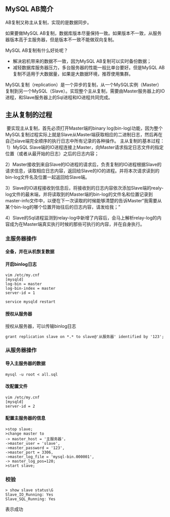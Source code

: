 ## MySQL AB简介
AB复制又称主从复制，实现的是数据同步。

如果要做MySQL AB复制，数据库版本尽量保持一致。如果版本不一致，从服务器版本高于主服务器，但是版本不一致不能做双向复制。

MySQL AB复制有什么好处呢？

* 解决宕机带来的数据不一致，因为MySQL AB复制可以实时备份数据；
* 减轻数据库服务器压力，多台服务器的性能一般比单台要好。但是MySQL AB复制不适用于大数据量，如果是大数据环境，推荐使用集群。

​    MySQL复制（replication）是一个异步的复制，从一个MySQL实例（Master）复制到另一个MySQL（Slave）。实现整个主从复制，需要由Master服务器上的IO进程，和Slave服务器上的Sql进程和IO进程共同完成。

## 主从复制的过程

​    要实现主从复制，首先必须打开Master端的binary log(bin-log)功能，因为整个MySQL复制过程实际上就是Slave从Master端获取相应的二进制日志，然后再在自己slave端完全顺序的执行日志中所有记录的各种操作。
主从复制的基本过程：
​    1）MySQL Slave端的IO进程连接上Master，向Master请求指定日志文件的指定位置（或者从最开始的日志）之后的日志内容；

​    2）Master接收到来自Slave的IO进程的请求后，负责复制的IO进程根据Slave的请求信息，读取相应日志内容，返回给Slave的IO的进程。并将本次请求读到的bin-log文件名及位置一起返回给Slave端。

​    3）Slave的IO进程接收到信息后，将接收到的日志内容依次添加Slave端的realy-log文件的最末端，并将读取到的Master端的bin-log的文件名和位置记录到master-info文件中，以便在下一次读取的时候能够清楚的告诉Master“我需要从某个bin-log的哪个位置开始往后的日志内容，请发给我；”

​    4）Slave的Sql进程监测到relay-log中新增了内容后，会马上解析relay-log的内容成为在Master端真实执行时候的那些可执行的内容，并在自身执行。

### 主服务器操作

#### 全备，并在从机恢复数据

#### 开启binlog日志

```
vim /etc/my.cnf
[mysqld]
log-bin = master
log-bin-index = master
server-id = 1
```
```
service mysqld restart
```
#### 授权从服务器

授权从服务器，可以传输binlog日志

```
grant replication slave on *.* to slave@'从服务器' identified by '123';
```
### 从服务器操作

#### 导入主服务器的数据

```
mysql -u root < all.sql
```

#### 改配置文件

```
vim /etc/my.cnf
[mysqld]
server-id = 2
```
#### 配置主服务器的信息

```
>stop slave;
>change master to
-> master_host = '主服务器'，
->master_user = 'slave',
->master_password = '123',
->master_port = 3306,
->master_log_file = 'mysql-bin.000001',
-> master_log_pos=120;
>start slave;
```
### 校验
```
> show slave status\G
Slave_IO_Running: Yes
Slave_SQL_Running: Yes
```
表示成功


​    
